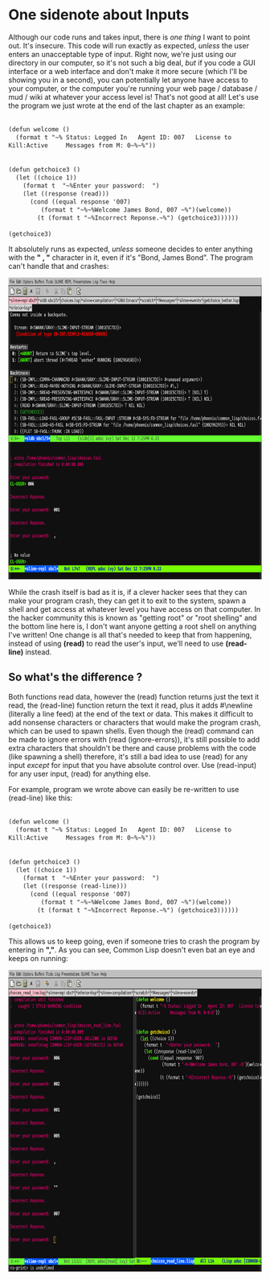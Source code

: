 # One sidenote about Inputs

Although our code runs and takes input, there is *one thing* I want to point out. It's insecure.  This code will run exactly as expected, *unless* 
the user enters an unacceptable type of input. Right now, we're just using our directory in our computer, so it's not such a big deal, *but* if you code a 
GUI interface or a web interface and don't make it more secure (which I'll be showing you in a second), you can potentially let anyone have access to
your computer, or the computer you're running your web page / database / mud / wiki  at whatever your access level is! That's not good at all! 
Let's use the program we  just wrote at the end of the last chapter as an example:

```

(defun welcome ()
  (format t "~% Status: Logged In   Agent ID: 007   License to Kill:Active     Messages from M: 0~%~%"))


(defun getchoice3 ()
  (let ((choice 1))
    (format t  "~%Enter your password:  ")
    (let ((response (read)))
      (cond ((equal response '007)
	     (format t "~%~%Welcome James Bond, 007 ~%")(welcome))
	    (t (format t "~%Incorrect Reponse.~%") (getchoice3))))))

(getchoice3)

```

It absolutely runs as expected, *unless* someone decides to enter anything with the **" , "** character in it, even if it's "Bond, James Bond".
The program can't handle that and crashes:



<a href="rel"><img src="https://github.com/Vorlonhomeworld/BBCL/blob/main/images/Common_Lisp_Crash.png" height="600" width="1200"></a>


While the crash itself is bad as it is, if a clever hacker sees that they can make your program crash, they can get it to exit to the system, spawn a shell and
get access at whatever level you have access on that computer. In the hacker community this is known as "getting root" or "root shelling" and the bottom line
here is, I don't want anyone getting a root shell on anything I've written!  One change is all that's needed to keep that from happening, instead of using
**(read)** to read the user's input, we'll need to use **(read-line)** instead.


## So what's the difference ?

Both functions read data, however the (read) function returns just the text it read, the (read-line) function return the text it read, plus it adds #\newline 
(literally a line feed) at the end of the text or data. This makes it difficult to add nonsense characters or characters that would make the program crash,
which can be used to spawn shells. Even though the (read) command can be made to ignore errors with (read (ignore-errors)), it's still possible to add extra
characters that shouldn't be there and cause problems with the code (like spawning a shell) therefore, it's still a bad idea to use (read) for any input
*except* for input that you have absolute control over. Use (read-input) for any user input, (read) for anything else.

For example, program we wrote above can easily be re-written to use (read-line) like this:

```

(defun welcome ()
  (format t "~% Status: Logged In   Agent ID: 007   License to Kill:Active     Messages from M: 0~%~%"))


(defun getchoice3 ()
  (let ((choice 1))
    (format t  "~%Enter your password:  ")
    (let ((response (read-line)))
      (cond ((equal response '007)
	     (format t "~%~%Welcome James Bond, 007 ~%")(welcome))
	    (t (format t "~%Incorrect Reponse.~%") (getchoice3))))))

(getchoice3)

```

This allows us to keep going, even if someone tries to crash the program by entering in **","**.  As you can see, Common Lisp doesn't even bat an eye and keeps
on running:


<a href="rel"><img src="https://github.com/Vorlonhomeworld/BBCL/blob/main/images/choice_better.png" height="600" width="1200"></a>

